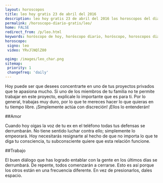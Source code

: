 ```yaml
---
layout: horoscopos
title: leo hoy gratis 23 de abril del 2016 
description: leo hoy gratis 23 de abril del 2016 los horoscopos del dia, amor, trabajo, vida personal. Todas las predicciones para leo gratis. Ahora Tambien podes consultar el Oraculo SI o NO http://horoscopo-del-dia.com/oraculo-si-no/ 
permalink: /horoscopo-diario-gratis/leo/
home: FALSE
redirect_from: /p/leo.html
keywords: horóscopo de hoy, horóscopo diario, horóscopo, horoscopos diarios gratis del dia de hoy, horóscopo diario gratis,horóscopo 2016, horóscopo esperanza gracia, horoscopo leo hoy, horoscop, horóscopos gratis, horoscopo leo, horoscopo leo 2016, Tarot, Astrologia, Zodíaco, leo, horoscopo gratis
horoscopo:
 signo: leo
 video: YRvJlNQlZ80

ogimg: /images/leo_char.png
sitemap:
 priority: 1
 changefreq: 'daily'
---
```



Hoy puede ser que desees concentrarte en uno de tus proyectos privados que te apasiona mucho. Si uno de los miembros de tu familia no te permite trabajar en este proyecto, explícale lo importante que es para ti. Por lo general, trabajas muy duro, por lo que te mereces hacer lo que quieras en tu tiempo libre. ¡Simplemente actúa con discreción! ¡Ellos lo entenderán!

##Amor

Cuando hoy oigas la voz de tu ex en el teléfono todas tus defensas se derrumbarán. No tiene sentido luchar contra ello; simplemente lo empeorará. Hoy necesitarás resignarte al hecho de que no importa lo que te diga tu consciencia, tu subconsciente quiere que esta relación funcione.

##Trabajo

El buen diálogo que has logrado entablar con la gente en los últimos días se derrumbará. De repente, todos comenzarán a cerrarse. Esto es así porque los otros están en una frecuencia diferente. En vez de presionarlos, dales espacio.